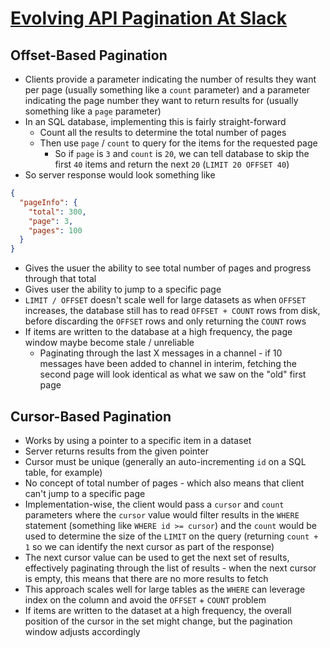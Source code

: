 # [Evolving API Pagination At Slack](https://slack.engineering/evolving-api-pagination-at-slack-1c1f644f8e12)

## Offset-Based Pagination

* Clients provide a parameter indicating the number of results they want per page (usually something like a `count` parameter) and a parameter indicating the page number they want to return results for (usually something like a `page` parameter)
* In an SQL database, implementing this is fairly straight-forward
  * Count all the results to determine the total number of pages
  * Then use `page` / `count` to query for the items for the requested page
    * So if `page` is `3` and `count` is `20`, we can tell database to skip the first `40` items and return the next `20` (`LIMIT 20 OFFSET 40`)
* So server response would look something like

```json
{
  "pageInfo": {
    "total": 300,
    "page": 3,
    "pages": 100
  }
}
```

* Gives the usuer the ability to see total number of pages and progress through that total
* Gives user the ability to jump to a specific page
* `LIMIT / OFFSET` doesn't scale well for large datasets as when `OFFSET` increases, the database still has to read `OFFSET + COUNT` rows from disk, before discarding the `OFFSET` rows and only returning the `COUNT` rows
* If items are written to the database at a high frequency, the page window maybe become stale / unreliable
  * Paginating through the last X messages in a channel - if 10 messages have been added to channel in interim, fetching the second page will look identical as what we saw on the "old" first page

## Cursor-Based Pagination

* Works by using a pointer to a specific item in a dataset
* Server returns results from the given pointer
* Cursor must be unique (generally an auto-incrementing `id` on a SQL table, for example)
* No concept of total number of pages - which also means that client can't jump to a specific page
* Implementation-wise, the client would pass a `cursor` and `count` parameters where the `cursor` value would filter results in the `WHERE` statement (something like `WHERE id >= cursor`) and the `count` would be used to determine the size of the `LIMIT` on the query (returning `count + 1` so we can identify the next cursor as part of the response)
* The next cursor value can be used to get the next set of results, effectively paginating through the list of results - when the next cursor is empty, this means that there are no more results to fetch
* This approach scales well for large tables as the `WHERE` can leverage index on the column and avoid the `OFFSET` + `COUNT` problem
* If items are written to the dataset at a high frequency, the overall position of the cursor in the set might change, but the pagination window adjusts accordingly